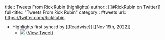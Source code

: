 title:: Tweets From Rick Rubin (highlights)
author:: [[@RickRubin on Twitter]]
full-title:: "Tweets From Rick Rubin"
category:: #tweets
url:: https://twitter.com/RickRubin

- Highlights first synced by [[Readwise]] [[Nov 19th, 2022]]
	- ![](https://pbs.twimg.com/media/FRiZ2alVcAA2mYp.jpg) ([View Tweet](https://twitter.com/RickRubin/status/1520134037196599296))